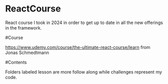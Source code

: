 # ReactCourse
React course I took in 2024 in order to get up to date in all the new offerings in the framework.

#Course

https://www.udemy.com/course/the-ultimate-react-course/learn from Jonas Schmedtmann

#Contents

Folders labeled lesson are more follow along while challenges represent my code.
